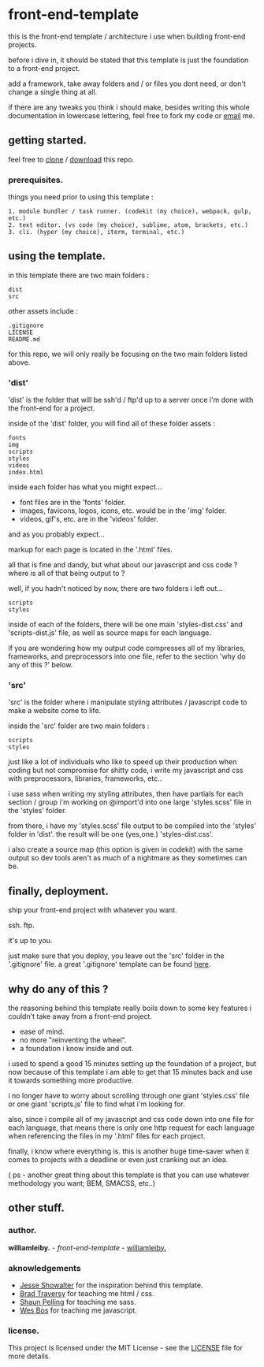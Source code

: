 # front-end-template

this is the front-end template / architecture i use when building front-end projects.

before i dive in, it should be stated that this template is just the foundation to a front-end project. 

add a framework, take away folders and / or files you dont need, or don't change a single thing at all. 

if there are any tweaks you think i should make, besides writing this whole documentation in lowercase lettering, feel free to fork my code or [email](mailto:contact@williamleiby) me.

## getting started.

feel free to [clone](https://github.com/williamleiby/front-end-template..git) / [download](https://github.com/williamleiby/front-end-template./archive/master.zip) this repo.

### prerequisites.

things you need prior to using this template :

```
1. module bundler / task runner. (codekit (my choice), webpack, gulp, etc.)
2. text editor. (vs code (my choice), sublime, atom, brackets, etc.)
3. cli. (hyper (my choice), iterm, terminal, etc.)
```

## using the template.

in this template there are two main folders :
```
dist
src
```
other assets include :
```
.gitignore
LICENSE
README.md
```
for this repo, we will only really be focusing on the two main folders listed above.

### 'dist'

'dist' is the folder that will be ssh'd / ftp'd up to a server once i'm done with the front-end for a project. 

inside of the 'dist' folder, you will find all of these folder assets :

```
fonts
img
scripts
styles
videos
index.html
```

inside each folder has what you might expect...

* font files are in the 'fonts' folder.
* images, favicons, logos, icons, etc. would be in the 'img' folder.
* videos, gif's, etc. are in the 'videos' folder.

and as you probably expect...

markup for each page is located in the '.html' files.

all that is fine and dandy, but what about our javascript and css code ? where is all of that being output to ?

well, if you hadn't noticed by now, there are two folders i left out...
```
scripts
styles
```

inside of each of the folders, there will be one main 'styles-dist.css' and 'scripts-dist.js' file, as well as source maps for each language.

if you are wondering how my output code compresses all of my libraries, frameworks, and preprocessors into one file, refer to the section 'why do any of this ?' below.

### 'src'

'src' is the folder where i manipulate styling attributes  / javascript code to make a website come to life.

inside the 'src' folder are two main folders :
```
scripts
styles
```

just like a lot of individuals who like to speed up their production when coding but not compromise for shitty code, i write my javascript and css with preprocessors, libraries, frameworks, etc..

i use sass when writing my styling attributes, then have partials for each section / group i'm working on @import'd into one large 'styles.scss' file in the 'styles' folder.

from there, i have my 'styles.scss' file output to be compiled into the 'styles' folder in 'dist'. the result will be one (yes,one.) 'styles-dist.css'.

i also create a source map (this option is given in codekit) with the same output so dev tools aren't as much of a nightmare as they sometimes can be.

## finally, deployment.

ship your front-end project with whatever you want.

ssh.
ftp.

it's up to you.

just make sure that you deploy, you leave out the 'src' folder in the '.gitignore' file. a great '.gitignore' template can be found [here](https://gist.github.com/octocat/9257657).
## why do any of this ?

the reasoning behind this template really boils down to some key features i couldn't take away from a front-end project. 

* ease of mind.
* no more "reinventing the wheel".
* a foundation i know inside and out.

i used to spend a good 15 minutes setting up the foundation of a project, but now because of this template i am able to get that 15 minutes back and use it towards something more productive.

i no longer have to worry about scrolling through one giant 'styles.css' file or one giant 'scripts.js' file to find what i'm looking for.

also, since i compile all of my javascript and css code down into one file for each language, that means there is only one http request for each language when referencing the files in my '.html' files for each project.

finally, i know where everything is. this is another huge time-saver when it comes to projects with a deadline or even just cranking out an idea.

( ps - another great thing about this template is that you can use whatever methodology you want; BEM, SMACSS, etc..)

## other stuff.

### author.

**williamleiby.** - *front-end-template* - [williamleiby.](https://github.com/williamleiby)

### aknowledgements

* [Jesse Showalter](https://github.com/jesseshowalter) for the inspiration behind this template.
* [Brad Traversy](https://github.com/bradtraversy) for teaching me html / css.
* [Shaun Pelling](https://github.com/iamshaunjp) for teaching me sass.
* [Wes Bos](https://github.com/wesbos) for teaching me javascript.

### license.

This project is licensed under the MIT License - see the [LICENSE](LICENSE) file for more details.

